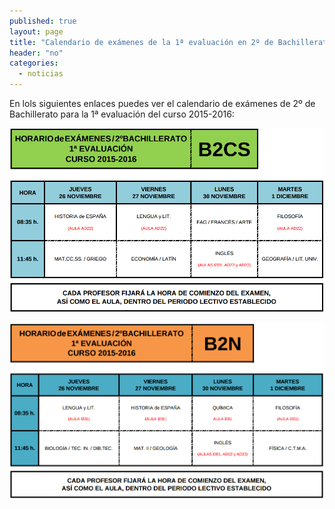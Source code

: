 ```yaml
---
published: true
layout: page
title: "Calendario de exámenes de la 1ª evaluación en 2º de Bachillerato"
header: "no"
categories:
  - noticias
---
```




En lols siguientes enlaces puedes ver el calendario de exámenes de 2º de Bachillerato para la 1ª evaluación del curso 2015-2016:

[![B2N](/imagenes/calendarioExamenes2Bach1Evaluacion2015-2016.png)](/documentos/ExamenesB2NPrimeraEvaluacion2015-2016.pdf)

[![B2CS](/imagenes/calendarioExamenes2BachCS1Evaluacion2015-2016.png)](/documentos/ExamenesB2CSPrimeraEvaluacion2015-2016.pdf)

